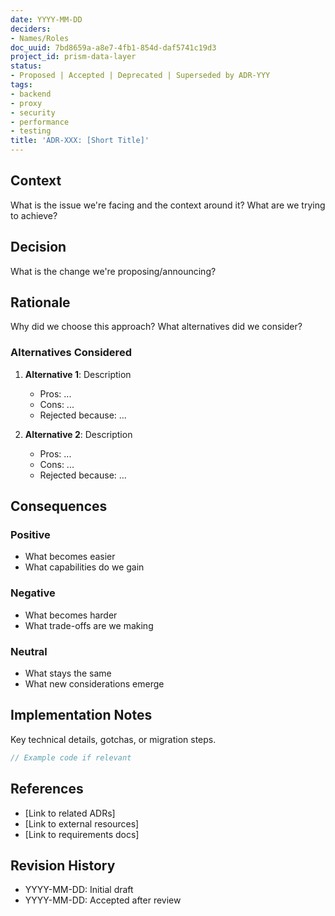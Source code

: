 ```yaml
---
date: YYYY-MM-DD
deciders:
- Names/Roles
doc_uuid: 7bd8659a-a8e7-4fb1-854d-daf5741c19d3
project_id: prism-data-layer
status:
- Proposed | Accepted | Deprecated | Superseded by ADR-YYY
tags:
- backend
- proxy
- security
- performance
- testing
title: 'ADR-XXX: [Short Title]'
---
```


## Context

What is the issue we're facing and the context around it? What are we trying to achieve?

## Decision

What is the change we're proposing/announcing?

## Rationale

Why did we choose this approach? What alternatives did we consider?

### Alternatives Considered

1. **Alternative 1**: Description
   - Pros: ...
   - Cons: ...
   - Rejected because: ...

2. **Alternative 2**: Description
   - Pros: ...
   - Cons: ...
   - Rejected because: ...

## Consequences

### Positive

- What becomes easier
- What capabilities do we gain

### Negative

- What becomes harder
- What trade-offs are we making

### Neutral

- What stays the same
- What new considerations emerge

## Implementation Notes

Key technical details, gotchas, or migration steps.

```rust
// Example code if relevant
```

## References

- [Link to related ADRs]
- [Link to external resources]
- [Link to requirements docs]

## Revision History

- YYYY-MM-DD: Initial draft
- YYYY-MM-DD: Accepted after review